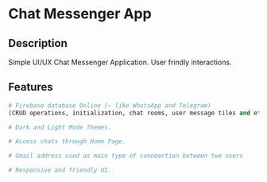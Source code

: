 # Chat Messenger App

## Description
Simple UI/UX Chat Messenger Application.
User frindly interactions.

## Features
```python
# Firebase database Online (~ like WhatsApp and Telegram)
(CRUD operations, initialization, chat rooms, user message tiles and etc.).

# Dark and Light Mode Themes.

# Access chats through Home Page.

# Gmail address used as main type of conneection between two users

# Responsive and friendly UI.
```
